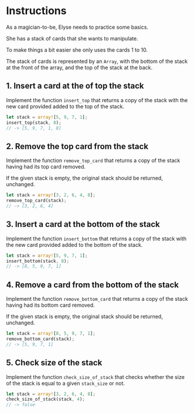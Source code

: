 # Instructions

As a magician-to-be, Elyse needs to practice some basics.

She has a stack of cards that she wants to manipulate.

To make things a bit easier she only uses the cards 1 to 10.

The stack of cards is represented by an `Array`, with the bottom of the stack at the front of the array, and the top of the stack at the back.

## 1. Insert a card at the of top the stack

Implement the function `insert_top` that returns a copy of the stack with the new card provided added to the top of the stack.

```rust
let stack = array![5, 9, 7, 1];
insert_top(stack, 8);
// -> [5, 9, 7, 1, 8]
```

## 2. Remove the top card from the stack

Implement the function `remove_top_card` that returns a copy of the stack having had its top card removed.

If the given stack is empty, the original stack should be returned, unchanged.

```rust
let stack = array![3, 2, 6, 4, 8];
remove_top_card(stack);
// -> [3, 2, 6, 4]
```

## 3. Insert a card at the bottom of the stack

Implement the function `insert_bottom` that returns a copy of the stack with the new card provided added to the bottom of the stack.

```rust
let stack = array![5, 9, 7, 1];
insert_bottom(stack, 8);
// -> [8, 5, 9, 7, 1]
```

## 4. Remove a card from the bottom of the stack

Implement the function `remove_bottom_card` that returns a copy of the stack having had its bottom card removed.

If the given stack is empty, the original stack should be returned, unchanged.

```rust
let stack = array![8, 5, 9, 7, 1];
remove_bottom_card(stack);
// -> [5, 9, 7, 1]
```

## 5. Check size of the stack

Implement the function `check_size_of_stack` that checks whether the size of the stack is equal to a given `stack_size` or not.

```rust
let stack = array![3, 2, 6, 4, 8];
check_size_of_stack(stack, 4);
// -> false
```
